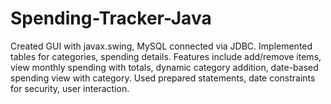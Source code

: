 # Spending-Tracker-Java
Created GUI with javax.swing, MySQL connected via JDBC. Implemented tables for categories, spending details. Features include add/remove items, view monthly spending with totals, dynamic category addition, date-based spending view with category. Used prepared statements, date constraints for security, user interaction.
